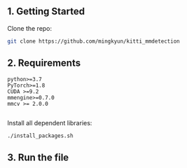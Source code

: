 ## 1. Getting Started

Clone the repo:

  ```bash
  git clone https://github.com/mingkyun/kitti_mmdetection
  ```

## 2. Requirements

```
python>=3.7
PyTorch>=1.8
CUDA >=9.2
mmengine>=0.7.0
mmcv >= 2.0.0


```
Install all dependent libraries:
  ```bash
./install_packages.sh

  ```
## 3. Run the file

